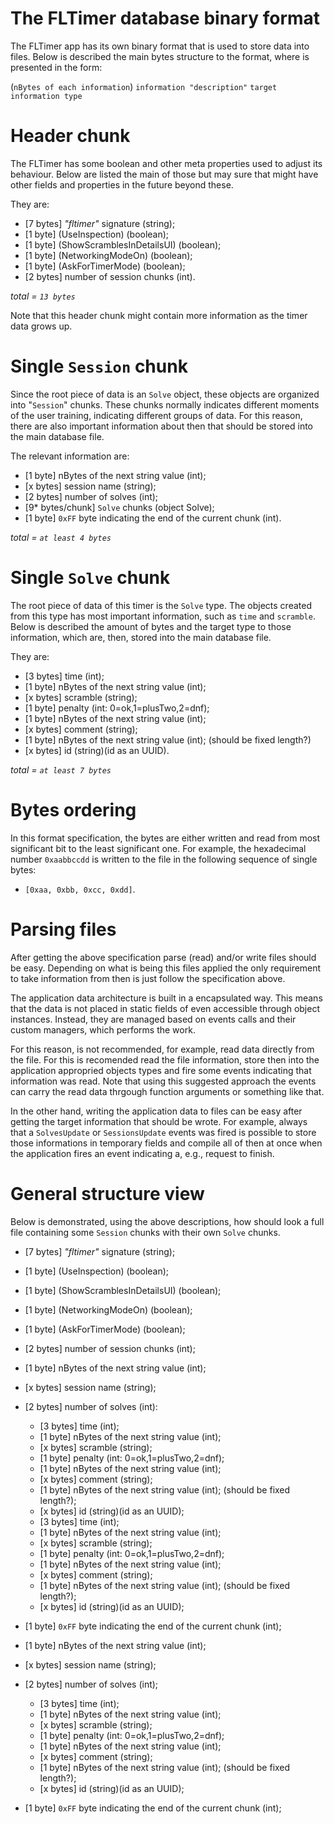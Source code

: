 # The FLTimer database binary format

The FLTimer app has its own binary format that is used to store data into files. Below is described
the main bytes structure to the format, where is presented in the form:

(`nBytes of each information`) `information "description"` `target information type`

# Header chunk

The FLTimer has some boolean and other meta properties used to adjust its behaviour. Below are
listed the main of those but may sure that might have other fields and properties in the future
beyond these.

They are:

- [7 bytes] _"fltimer"_ signature (string);
- [1 byte] (UseInspection) (boolean);
- [1 byte] (ShowScramblesInDetailsUI) (boolean);
- [1 byte] (NetworkingModeOn) (boolean);
- [1 byte] (AskForTimerMode) (boolean);
- [2 bytes] number of session chunks (int).

*total = `13 bytes`*

Note that this header chunk might contain more information as the timer data grows up.

# Single `Session` chunk

Since the root piece of data is an `Solve` object, these objects are organized into "`Session`"
chunks. These chunks normally indicates different moments of the user training, indicating different
groups of data. For this reason, there are also important information about then that should be
stored into the main database file.

The relevant information are:

- [1 byte] nBytes of the next string value (int);
- [x bytes] session name (string);
- [2 bytes] number of solves (int);
- [9* bytes/chunk] `Solve` chunks (object Solve);
- [1 byte] `0xFF` byte indicating the end of the current chunk (int).

*total = `at least 4 bytes`*

# Single `Solve` chunk

The root piece of data of this timer is the `Solve` type. The objects created from this type has
most important information, such as `time` and `scramble`. Below is described the amount of bytes
and the target type to those information, which are, then, stored into the main database file.

They are:

- [3 bytes] time (int);
- [1 byte] nBytes of the next string value (int);
- [x bytes] scramble (string);
- [1 byte] penalty (int: 0=ok,1=plusTwo,2=dnf);
- [1 byte] nBytes of the next string value (int);
- [x bytes] comment (string);
- [1 byte] nBytes of the next string value (int); (should be fixed length?)
- [x bytes] id (string)(id as an UUID).

*total = `at least 7 bytes`*

# Bytes ordering

In this format specification, the bytes are either written and read from most significant bit to the
least significant one. For example, the hexadecimal number `0xaabbccdd` is written to the file in
the following sequence of single bytes:

- `[0xaa, 0xbb, 0xcc, 0xdd]`.

# Parsing files
After getting the above specification parse (read) and/or write files should be easy. Depending on what
is being this files applied the only requirement to take information from then is just follow the
specification above.

The application data architecture is built in a encapsulated way. This means that the data is not
placed in static fields of even accessible through object instances. Instead, they are managed based
on events calls and their custom managers, which performs the work.

For this reason, is not recommended, for example, read data directly from the file. For this is recomended
read the file information, store then into the application appropried objects types and fire some events
indicating that information was read. Note that using this suggested approach the events can carry the 
read data thrgough function arguments or something like that.

In the other hand, writing the application data to files can be easy after getting the target information
that should be wrote. For example, always that a `SolvesUpdate` or `SessionsUpdate` events was fired
is possible to store those informations in temporary fields and compile all of then at once when the
application fires an event indicating a, e.g., request to finish.

# General structure view

Below is demonstrated, using the above descriptions, how should look a full file containing some
`Session` chunks with their own `Solve` chunks.

- [7 bytes] _"fltimer"_ signature (string);
- [1 byte] (UseInspection) (boolean);
- [1 byte] (ShowScramblesInDetailsUI) (boolean);
- [1 byte] (NetworkingModeOn) (boolean);
- [1 byte] (AskForTimerMode) (boolean);
- [2 bytes] number of session chunks (int);

- [1 byte] nBytes of the next string value (int);
- [x bytes] session name (string);
- [2 bytes] number of solves (int):
    - [3 bytes] time (int);
    - [1 byte] nBytes of the next string value (int);
    - [x bytes] scramble (string);
    - [1 byte] penalty (int: 0=ok,1=plusTwo,2=dnf);
    - [1 byte] nBytes of the next string value (int);
    - [x bytes] comment (string);
    - [1 byte] nBytes of the next string value (int); (should be fixed length?);
    - [x bytes] id (string)(id as an UUID);
    - [3 bytes] time (int);
    - [1 byte] nBytes of the next string value (int);
    - [x bytes] scramble (string);
    - [1 byte] penalty (int: 0=ok,1=plusTwo,2=dnf);
    - [1 byte] nBytes of the next string value (int);
    - [x bytes] comment (string);
    - [1 byte] nBytes of the next string value (int); (should be fixed length?);
    - [x bytes] id (string)(id as an UUID);
- [1 byte] `0xFF` byte indicating the end of the current chunk (int);

- [1 byte] nBytes of the next string value (int);
- [x bytes] session name (string);
- [2 bytes] number of solves (int);
    - [3 bytes] time (int);
    - [1 byte] nBytes of the next string value (int);
    - [x bytes] scramble (string);
    - [1 byte] penalty (int: 0=ok,1=plusTwo,2=dnf);
    - [1 byte] nBytes of the next string value (int);
    - [x bytes] comment (string);
    - [1 byte] nBytes of the next string value (int); (should be fixed length?);
    - [x bytes] id (string)(id as an UUID);
- [1 byte] `0xFF` byte indicating the end of the current chunk (int);
